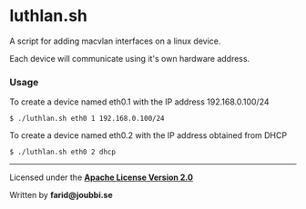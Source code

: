 # luthlan.sh

A script for adding macvlan interfaces on a linux device.

Each device will communicate using it's own hardware address.



### Usage

To create a device named eth0.1 with the IP address 192.168.0.100/24

`$ ./luthlan.sh eth0 1 192.168.0.100/24`


To create a device named eth0.2 with the IP address obtained from DHCP

`$ ./luthlan.sh eth0 2 dhcp`

___

Licensed under the [__Apache License Version 2.0__](https://www.apache.org/licenses/LICENSE-2.0)

Written by __farid@joubbi.se__
